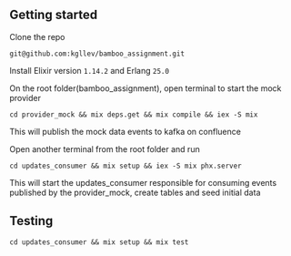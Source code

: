 ## Getting started

Clone the repo

```
git@github.com:kgllev/bamboo_assignment.git
```

Install Elixir version `1.14.2` and Erlang `25.0`

On the root folder(bamboo_assignment), open terminal to start the mock provider

```
cd provider_mock && mix deps.get && mix compile && iex -S mix
```

This will publish the mock data events to kafka on confluence

Open another terminal from the root folder and run 

```
cd updates_consumer && mix setup && iex -S mix phx.server
```

This will start the updates_consumer responsible for consuming events published by the provider_mock, create tables and seed initial data

## Testing

```
cd updates_consumer && mix setup && mix test
```
